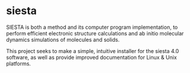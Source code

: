 # siesta
SIESTA is both a method and its computer program implementation, to perform efficient electronic structure calculations and ab initio molecular dynamics simulations of molecules and solids.

This project seeks to make a simple, intuitive installer for the siesta 4.0 software, as well as provide improved documentation for Linux & Unix platforms. 
